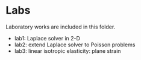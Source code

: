Labs
==

Laboratory works are included in this folder.

* lab1: Laplace solver in 2-D
* lab2: extend Laplace solver to Poisson problems
* lab3: linear isotropic elasticity: plane strain